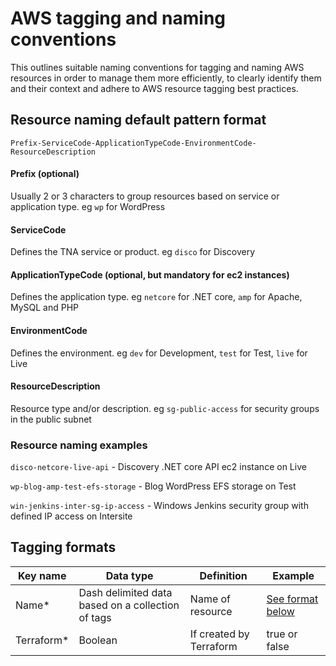 # AWS tagging and naming conventions

This outlines suitable naming conventions for tagging and naming AWS resources in order to manage them more efficiently, to clearly identify them and their context and adhere to AWS resource tagging best practices.

## Resource naming default pattern format

`Prefix-ServiceCode-ApplicationTypeCode-EnvironmentCode-ResourceDescription`

#### Prefix (optional)

Usually 2 or 3 characters to group resources based on service or application type. eg `wp` for WordPress

#### ServiceCode

Defines the TNA service or product. eg `disco` for Discovery

#### ApplicationTypeCode (optional, but mandatory for ec2 instances)

Defines the application type. eg `netcore` for .NET core, `amp` for Apache, MySQL and PHP

#### EnvironmentCode

Defines the environment. eg `dev` for Development, `test` for Test, `live` for Live

#### ResourceDescription

Resource type and/or description. eg `sg-public-access` for security groups in the public subnet

### Resource naming examples

`disco-netcore-live-api` - Discovery .NET core API ec2 instance on Live

`wp-blog-amp-test-efs-storage` - Blog WordPress EFS storage on Test

`win-jenkins-inter-sg-ip-access` - Windows Jenkins security group with defined IP access on Intersite

## Tagging formats

| Key name | Data type | Definition | Example |
| ------------- | ------------- | ------------- | ------------- |
| Name* | Dash delimited data based on a collection of tags | Name of resource  | [See format below](#resource-naming-default-pattern-format)  |
| Terraform*   | Boolean  | If created by Terraform  | true or false  |



